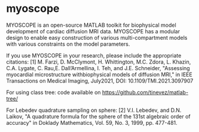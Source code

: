 # myoscope
MYOSCOPE is an open-source MATLAB toolkit for biophysical model development of cardiac diffusion MRI data. MYOSCOPE has a modular design to enable easy construction of various multi-compartment models with various constraints on the model parameters.

If you use MYOSCOPE in your research, please include the appropriate citations:
[1] M. Farzi, D. McClymont, H. Whittington, M.C. Zdora, L. Khazin, C.A. Lygate, C. Rau,E. Dall’Armellina, I. Teh, and J.E. Schneider, "Assessing myocardial microstructure withbiophysical models of diffusion MRI," in IEEE Transactions on Medical Imaging, July2021, DOI: 10.1109/TMI.2021.3097907 

For using class tree:
code available on https://github.com/tinevez/matlab-tree/

For Lebedev quadrature sampling on sphere:
[2] V.I. Lebedev, and D.N. Laikov, "A quadrature formula for the sphere of the 131st algebraic order of accuracy" in Doklady Mathematics, Vol. 59, No. 3, 1999, pp. 477-481.

